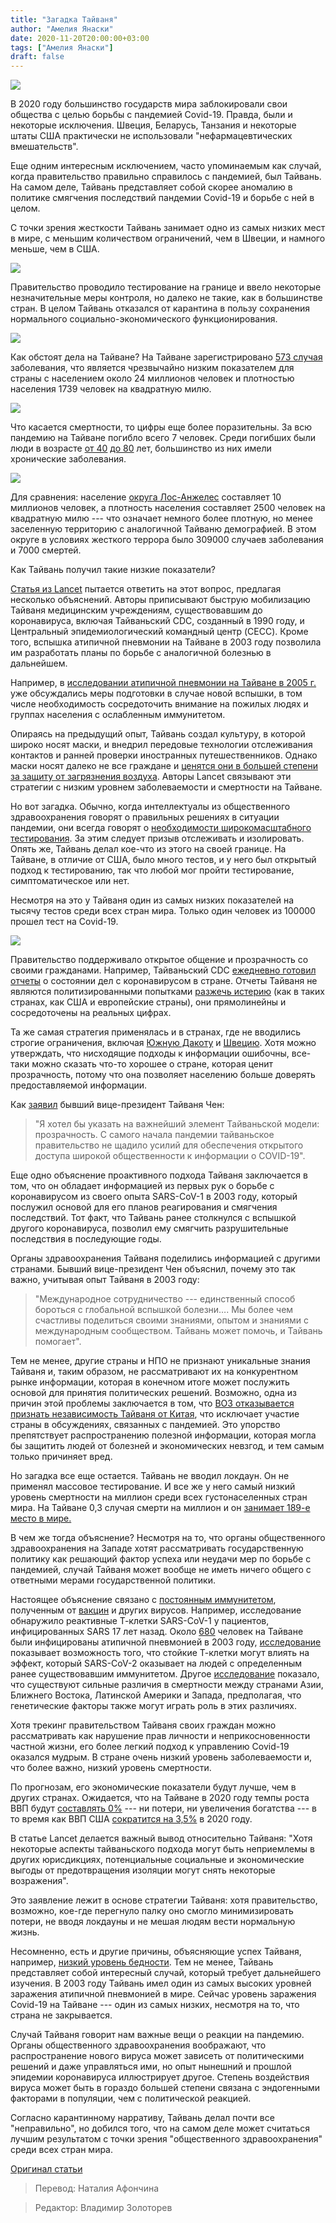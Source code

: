 ```yaml
---
title: "Загадка Тайваня"
author: "Амелия Янаски"
date: 2020-11-20T20:00:00+03:00
tags: ["Амелия Янаски"]
draft: false
---
```


![](https://www.aier.org/wp-content/uploads/2020/11/taiwan-1536x975.jpg)

В 2020 году большинство государств мира заблокировали свои общества с целью борьбы с пандемией Covid-19. Правда, были и некоторые исключения. Швеция, Беларусь, Танзания и некоторые штаты США практически не использовали "нефармацевтических вмешательств".

Еще одним интересным исключением, часто упоминаемым как случай, когда правительство правильно справилось с пандемией, был Тайвань. На самом деле, Тайвань представляет собой скорее аномалию в политике смягчения последствий пандемии Covid-19 и борьбе с ней в целом.

С точки зрения жесткости Тайвань занимает одно из самых низких мест в мире, с меньшим количеством ограничений, чем в Швеции, и намного меньше, чем в США.

![](https://lh5.googleusercontent.com/UG0XUYm2yj09fr5C7Vi_PU-xInd6IEhkL1oIeqAfkCaCX6FPmYB_QYEg9unv8wD_Z0F3Q9MqPLw_9fNUmFAVh8wM-jyowhiokLpkQFQskGl2tBG0B9el74aXxjX2Jhn1RqvTcer8)

Правительство проводило тестирование на границе и ввело некоторые незначительные меры контроля, но далеко не такие, как в большинстве стран. В целом Тайвань отказался от карантина в пользу сохранения нормального социально-экономического функционирования.

![](https://lh5.googleusercontent.com/WdlnyapUOwNQIlo8Sa2P1C2qXDB4McDfPE1bEGL4hQBQZ3JiEzvXBwGJgSDKXE1mNpMt10n6MfS9-oVpayjuYWxjLxWWVKZ3eLbn3mPGX7YPNe0DqrIJwN-UrQR5BpN60Ec4rTGL)

Как обстоят дела на Тайване? На Тайване зарегистрировано [573 случая](https://www.worldometers.info/coronavirus/country/taiwan/) заболевания, что является чрезвычайно низким показателем для страны с населением около 24 миллионов человек и плотностью населения 1739 человек на квадратную милю.

![](https://lh4.googleusercontent.com/t4v58GrCuQzcKvf6Ni53lpsOyDmXZQ7ggBoaShuOc7tKQEmzQqGta2NdcxNTNAFqU8BgCXGolyIIFP1RIb99dVZU5gXIE4O9gqUTwMmBHRzsIjD5qiQ_zTrBRzsHJnnMHQhd9UVu)

Что касается смертности, то цифры еще более поразительны. За всю пандемию на Тайване погибло всего 7 человек. Среди погибших были люди в возрасте [от 40](https://www.taiwannews.com.tw/en/news/3907086) [до 80](https://www.channelnewsasia.com/news/asia/taiwan-covid-19-coronavirus-cases-jump-second-death-reported-12560682) лет, большинство из них имели хронические заболевания.

![](https://lh3.googleusercontent.com/GBdCU6yD9r9YTy6NENwJOE9k9187dO_SZf4v3cUz68oW1HKdCpZezI6rOrDMXBKE7hxyPS0FBdNGqViVh9icPgMaz6_zABQ9lRrwsjkf1-uQ37boRTINj8zlwaT50m1uLBohPjkX)

Для сравнения: население [округа Лос-Анжелес](http://publichealth.lacounty.gov/media/coronavirus/data/index.htm) составляет 10 миллионов человек, а плотность населения составляет 2500 человек на квадратную милю --- что означает немного более плотную, но менее заселенную территорию с аналогичной Тайваню демографией. В этом округе в условиях жесткого террора было 309000 случаев заболевания и 7000 смертей.

Как Тайвань получил такие низкие показатели?

[Статья из Lancet](https://www.thelancet.com/journals/lanwpc/article/PIIS2666-6065%2820%2930044-4/fulltext) пытается ответить на этот вопрос, предлагая несколько объяснений. Авторы приписывают быструю мобилизацию Тайваня медицинским учреждениям, существовавшим до коронавируса, включая Тайваньский CDC, созданный в 1990 году, и Центральный эпидемиологический командный центр (CECC). Кроме того, вспышка атипичной пневмонии на Тайване в 2003 году позволила им разработать планы по борьбе с аналогичной болезнью в дальнейшем.

Например, в [исследовании атипичной пневмонии на Тайване в 2005 г.](https://www.sciencedirect.com/science/article/pii/S1201971204001766) уже обсуждались меры подготовки в случае новой вспышки, в том числе необходимость сосредоточить внимание на пожилых людях и группах населения с ослабленным иммунитетом.

Опираясь на предыдущий опыт, Тайвань создал культуру, в которой широко носят маски, и внедрил передовые технологии отслеживания контактов и ранней проверки иностранных путешественников. Однако маски носят далеко не все граждане и [ценятся они в большей степени за защиту от загрязнения воздуха](https://www.voanews.com/science-health/coronavirus-outbreak/not-just-coronavirus-asians-have-worn-face-masks-decades). Авторы Lancet связывают эти стратегии с низким уровнем заболеваемости и смертности на Тайване.

Но вот загадка. Обычно, когда интеллектуалы из общественного здравоохранения говорят о правильных решениях в ситуации пандемии, они всегда говорят о [необходимости широкомасштабного тестирования](https://jamanetwork.com/journals/jama/fullarticle/2762689). За этим следует призыв отслеживать и изолировать. Опять же, Тайвань делал кое-что из этого на своей границе. На Тайване, в отличие от США, было много тестов, и у него был открытый подход к тестированию, так что любой мог пройти тестирование, симптоматическое или нет.

Несмотря на это у Тайваня один из самых низких показателей на тысячу тестов среди всех стран мира. Только один человек из 100000 прошел тест на Covid-19.

![](https://lh4.googleusercontent.com/nCqpCYuUYGzexx9CB5IoPkwnY9gnf5XXpHRnpF8DdS8St6Owej0hA3TKXBn8EUuNHkn3i2VSFlVY5NhNwMVSMKswzJHheydRNTADXFy7ZAdwTDHMZENBa8gNdzm5GtcNX-gNfdDS)

Правительство поддерживало открытое общение и прозрачность со своими гражданами. Например, Тайваньский CDC [ежедневно готовил отчеты](https://www.cdc.gov.tw/En) о состоянии дел с коронавирусом в стране. Отчеты Тайваня не являются политизированными попытками [разжечь истерию](https://www.aier.org/article/a-contagion-of-hatred-and-hysteria/) (как в таких странах, как США и европейские страны), они прямолинейны и сосредоточены на реальных цифрах.

Та же самая стратегия применялась и в странах, где не вводились строгие ограничения, включая [Южную Дакоту](https://www.aier.org/article/south-dakota-americas-sweden/) и [Швецию](https://www.aier.org/article/what-sweden-has-done-right-on-coronavirus/). Хотя можно утверждать, что нисходящие подходы к информации ошибочны, все-таки можно сказать что-то хорошее о стране, которая ценит прозрачность, потому что она позволяет населению больше доверять предоставляемой информации.

Как [заявил](https://english.president.gov.tw/News/5998) бывший вице-президент Тайваня Чен:

> "Я хотел бы указать на важнейший элемент Тайваньской модели: прозрачность. С самого начала пандемии тайваньское правительство не щадило усилий для обеспечения открытого доступа широкой общественности
к информации о COVID-19".

Еще одно объяснение проактивного подхода Тайваня заключается в том, что он обладает информацией из первых рук о борьбе с коронавирусом из своего опыта SARS-CoV-1 в 2003 году, который послужил основой для его планов реагирования и смягчения последствий. Тот факт, что Тайвань ранее столкнулся с вспышкой другого коронавируса, позволил ему смягчить разрушительные последствия в последующие годы.

Органы здравоохранения Тайваня поделились информацией с другими странами. Бывший вице-президент Чен объяснил, почему это так важно, учитывая опыт Тайваня в 2003 году:

> "Международное сотрудничество --- единственный способ бороться с глобальной вспышкой болезни…. Мы более чем счастливы поделиться своими знаниями, опытом и знаниями с международным сообществом. Тайвань может помочь, и Тайвань помогает".

Тем не менее, другие страны и НПО не признают уникальные знания Тайваня и, таким образом, не рассматривают их на конкурентном рынке информации, которая в конечном итоге может послужить основой для принятия политических решений. Возможно, одна из причин этой проблемы заключается в том, что [ВОЗ отказывается признать независимость Тайваня от Китая](https://www.cfr.org/in-brief/why-does-who-exclude-taiwan), что исключает участие страны в обсуждениях, связанных с пандемией. Это упорство препятствует распространению полезной информации, которая могла бы защитить людей от болезней и экономических невзгод, и тем самым только причиняет вред.

Но загадка все еще остается. Тайвань не вводил локдаун. Он не применял массовое тестирование. И все же у него самый низкий уровень смертности на миллион среди всех густонаселенных стран мира. На  Тайване 0,3 случая смерти на миллион и он [занимает 189-е место в мире.](https://www.worldometers.info/coronavirus/)

В чем же тогда объяснение? Несмотря на то, что органы общественного здравоохранения на Западе хотят рассматривать государственную политику как решающий фактор успеха или неудачи мер по борьбе с пандемией, случай Тайваня может вообще не иметь ничего общего с ответными мерами государственной политики.

Настоящее объяснение связано с [постоянным иммунитетом](https://www.bmj.com/content/370/bmj.m3563), полученным от [вакцин](https://www.thelancet.com/journals/lancet/article/PIIS0140-6736%2820%2932137-1/fulltext) и других вирусов. Например, исследование обнаружило реактивные Т-клетки SARS-CoV-1 у пациентов, инфицированных SARS 17 лет назад. Около [680](https://www.ncbi.nlm.nih.gov/pmc/articles/PMC3322921/) человек на Тайване были инфицированы атипичной пневмонией в 2003 году, [исследование](https://www.nature.com/articles/s41586-020-2550-z?flip=true) показывает возможность того, что стойкие Т-клетки могут влиять на эффект, который SARS-CoV-2 оказывает на людей с определенным ранее существовавшим иммунитетом. Другое [исследование](https://www.ncbi.nlm.nih.gov/pmc/articles/PMC3322921/) показало, что существуют сильные различия в смертности между странами Азии, Ближнего Востока, Латинской Америки и Запада, предполагая, что генетические факторы также могут играть роль в этих различиях.

Хотя трекинг правительством Тайваня своих граждан можно рассматривать как нарушение прав личности и неприкосновенности частной жизни, его более легкий подход к управлению Covid-19 оказался мудрым. В стране очень низкий уровень заболеваемости и, что более важно, низкий уровень смертности.

По прогнозам, его экономические показатели будут лучше, чем в других странах. Ожидается, что на Тайване в 2020 году темпы роста ВВП будут [составлять 0%](https://focustaiwan.tw/business/202010130026) --- ни потери, ни увеличения богатства --- в то время как ВВП США [сократится на 3,5%](https://www.conference-board.org/research/us-forecast#:~:text=Base%20Case%20Forecast:,GDP%20rebound%20of%2034.6%20percent.&text=This%20results%20in%20an%20annual,3.5%20percent%20growth%20in%202021.) в 2020 году.

В статье Lancet делается важный вывод относительно Тайваня: "Хотя некоторые аспекты тайваньского подхода могут быть неприемлемы в других юрисдикциях, потенциальные социальные и экономические выгоды от предотвращения изоляции могут снять некоторые возражения".

Это заявление лежит в основе стратегии Тайваня: хотя правительство, возможно, кое-где перегнуло палку оно смогло минимизировать потери, не вводя локдауны и не мешая людям вести нормальную жизнь.

Несомненно, есть и другие причины, объясняющие успех Тайваня, например, [низкий уровень бедности](https://www.cia.gov/library/publications/the-world-factbook/fields/221.html). Тем не менее, Тайвань представляет собой интересный случай, который требует дальнейшего изучения. В 2003 году Тайвань имел один из самых высоких уровней заражения атипичной пневмонией в мире. Сейчас уровень заражения Covid-19 на Тайване --- один из самых низких, несмотря на то, что страна не закрывается.

Случай Тайваня говорит нам важные вещи о реакции на пандемию. Органы общественного здравоохранения воображают, что распространение нового вируса может зависеть от политическими решений и даже управляться ими, но опыт нынешний и прошлой эпидемии коронавируса иллюстрирует другое. Степень воздействия вируса может быть в гораздо большей степени связана с эндогенными факторами в популяции, чем с политической реакцией.

Согласно карантинному нарративу, Тайвань делал почти все "неправильно", но добился того, что на самом деле может считаться лучшим результатом с точки зрения "общественного здравоохранения" среди всех стран мира.

[Оригинал статьи](https://www.aier.org/article/the-mystery-of-taiwan/)

> Перевод: Наталия Афончина

> Редактор: Владимир Золоторев
